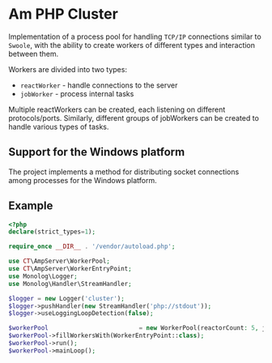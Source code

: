 # Am PHP Cluster

Implementation of a process pool for handling `TCP/IP` connections similar to `Swoole`, 
with the ability to create workers of different types and interaction between them.

Workers are divided into two types:

* `reactWorker` - handle connections to the server
* `jobWorker` - process internal tasks

Multiple reactWorkers can be created, each listening on different protocols/ports. 
Similarly, different groups of jobWorkers can be created to handle various types of tasks.

## Support for the Windows platform
The project implements a method for distributing socket connections among processes for the Windows platform.

## Example
```php
<?php
declare(strict_types=1);

require_once __DIR__ . '/vendor/autoload.php';

use CT\AmpServer\WorkerPool;
use CT\AmpServer\WorkerEntryPoint;
use Monolog\Logger;
use Monolog\Handler\StreamHandler;

$logger = new Logger('cluster');
$logger->pushHandler(new StreamHandler('php://stdout'));
$logger->useLoggingLoopDetection(false);

$workerPool                         = new WorkerPool(reactorCount: 5, jobCount: 5, logger: $logger);
$workerPool->fillWorkersWith(WorkerEntryPoint::class);
$workerPool->run();
$workerPool->mainLoop();
```